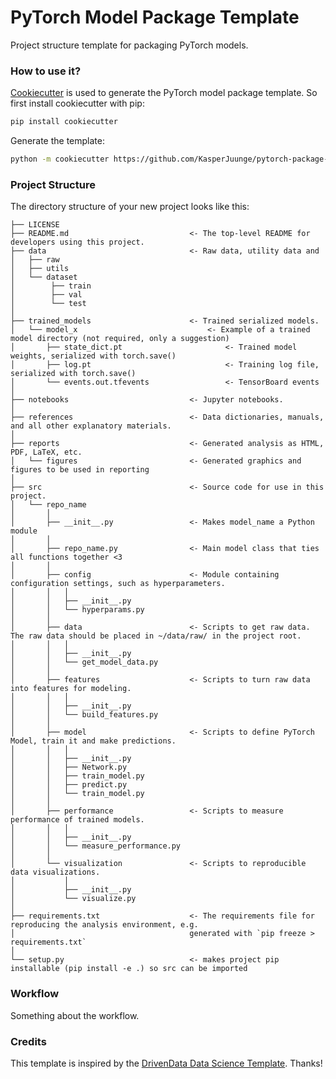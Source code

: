 # PyTorch Model Package Template
Project structure template for packaging PyTorch models.


### How to use it?
[Cookiecutter](https://github.com/cookiecutter/cookiecutter) is used to generate the PyTorch model package template. So first install cookiecutter with pip:

``` bash
pip install cookiecutter
```
Generate the template:
``` bash
python -m cookiecutter https://github.com/KasperJuunge/pytorch-package-template
```

### Project Structure
The directory structure of your new project looks like this: 

```
├── LICENSE
├── README.md                           <- The top-level README for developers using this project.
├── data                                <- Raw data, utility data and 
│   ├── raw
│   ├── utils        
│   └── dataset      
│        ├── train
│        ├── val
│        └── test
│
├── trained_models                      <- Trained serialized models.
│   └── model_x                             <- Example of a trained model directory (not required, only a suggestion)
│       ├── state_dict.pt                       <- Trained model weights, serialized with torch.save()
│       ├── log.pt                              <- Training log file, serialized with torch.save()
│       └── events.out.tfevents                 <- TensorBoard events
│
├── notebooks                           <- Jupyter notebooks.
│
├── references                          <- Data dictionaries, manuals, and all other explanatory materials.
│
├── reports                             <- Generated analysis as HTML, PDF, LaTeX, etc.
│   └── figures                         <- Generated graphics and figures to be used in reporting
│
├── src                                 <- Source code for use in this project.
│   └── repo_name
│       │
│       ├── __init__.py                 <- Makes model_name a Python module
│       │        
│       ├── repo_name.py                <- Main model class that ties all functions together <3
│       │
│       ├── config                      <- Module containing configuration settings, such as hyperparameters.
│       │   │                 
│       │   ├── __init__.py
│       │   └── hyperparams.py
│       │ 
│       ├── data                        <- Scripts to get raw data. The raw data should be placed in ~/data/raw/ in the project root.
│       │   │                 
│       │   ├── __init__.py
│       │   └── get_model_data.py
│       │
│       ├── features                    <- Scripts to turn raw data into features for modeling.
│       │   │                 
│       │   ├── __init__.py
│       │   └── build_features.py
│       │
│       ├── model                       <- Scripts to define PyTorch Model, train it and make predictions.
│       │   │                 
│       │   ├── __init__.py
│       │   ├── Network.py
│       │   ├── train_model.py
│       │   ├── predict.py
│       │   └── train_model.py
│       │
│       ├── performance                 <- Scripts to measure performance of trained models.
│       │   │                 
│       │   ├── __init__.py
│       │   └── measure_performance.py
│       │
│       └── visualization               <- Scripts to reproducible data visualizations.
│           │                 
│           ├── __init__.py
│           └── visualize.py
│
├── requirements.txt                    <- The requirements file for reproducing the analysis environment, e.g.
│                                       generated with `pip freeze > requirements.txt`
│
└── setup.py                            <- makes project pip installable (pip install -e .) so src can be imported
```

### Workflow

Something about the workflow.

### Credits

This template is inspired by the [DrivenData Data Science Template](https://github.com/drivendata/cookiecutter-data-science). Thanks!



